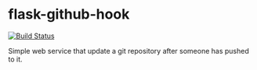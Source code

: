 flask-github-hook
=================

[![Build Status](https://travis-ci.org/lricoy/flask-github-hook.png?branch=master)](https://travis-ci.org/lricoy/flask-github-hook)

Simple web service that update a git repository after someone has pushed to it.
